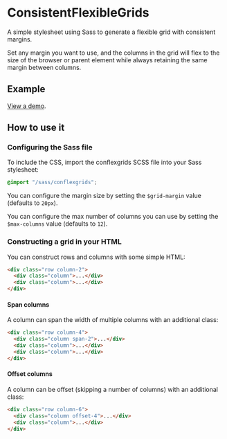 # ConsistentFlexibleGrids

A simple stylesheet using Sass to generate a flexible grid with consistent margins.

Set any margin you want to use, and the columns in the grid will flex to the size of the browser or parent element while always retaining the same margin between columns.

## Example

[View a demo](http://www.andrewjamestait.co.uk/conflexgrids/).

## How to use it

### Configuring the Sass file

To include the CSS, import the conflexgrids SCSS file into your Sass stylesheet:

```scss
@import "/sass/conflexgrids";
```

You can configure the margin size by setting the `$grid-margin` value (defaults to `20px`).

You can configure the max number of columns you can use by setting the `$max-columns` value (defaults to `12`).

### Constructing a grid in your HTML

You can construct rows and columns with some simple HTML:

```html
<div class="row column-2">
  <div class="column">...</div>
  <div class="column">...</div>
</div>
```

#### Span columns

A column can span the width of multiple columns with an additional class:

```html
<div class="row column-4">
  <div class="column span-2">...</div>
  <div class="column">...</div>
  <div class="column">...</div>
</div>
```

#### Offset columns

A column can be offset (skipping a number of columns) with an additional class:

```html
<div class="row column-6">
  <div class="column offset-4">...</div>
  <div class="column">...</div>
</div>
```
